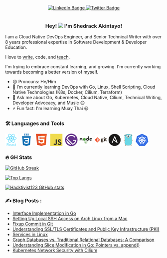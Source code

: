 
<div align="center" id="badges">
  <a href="https://linkedin.com/in/shedrackakintayo">
    <img src="https://img.shields.io/badge/LinkedIn-blue?style=for-the-badge&logo=linkedin&logoColor=white" alt="LinkedIn Badge"/>
  </a>
  <a href="(https://twitter.com/coder_blvck)">
    <img src="https://img.shields.io/badge/Twitter-blue?style=for-the-badge&logo=twitter&logoColor=white" alt="Twitter Badge"/>
  </a>
</div>

<div align="center">
    <img src="https://komarev.com/ghpvc/?username=hacktivist123&style=flat-square&color=blue" alt=""/>
</div>

<h3 align="center"> Hey! <img src="https://media.giphy.com/media/hvRJCLFzcasrR4ia7z/giphy.gif" width="30px"/>  I'm Shedrack Akintayo! </h3>

I am a Cloud Native DevOps Engineer, and Senior Technical Writer with over 8 years professional expertise in Software Development & Developer Education.

I love to [write](https://sheddy.xyz), code, and [teach](https://www.youtube.com/playlist?app=desktop&list=PLsGzjZLGKzenpCCBLrjo70JjTBQdSXbcg).

I'm trying to embrace constant learning, and growing. I'm currently working towards becoming a better version of myself.

- 😄 Pronouns: He/Him
- 🌱 I’m currently learning DevOps with Go, Linux, Shell Scripting, Cloud Native Technologies (K8s, Docker, Cilium, Terraform)
- 💬 Ask me about Go, Kubernetes, Cloud Native, Cilium, Technical Writing, Developer Advocacy, and Music 😉
- ⚡ Fun fact: I'm learning Muay Thai 😆

### :hammer_and_wrench: Languages and Tools


<div>
  <img src="https://github.com/devicons/devicon/blob/master/icons/react/react-original-wordmark.svg" title="React" alt="React" width="40" height="40"/>&nbsp;
  <img src="https://github.com/devicons/devicon/blob/master/icons/css3/css3-plain-wordmark.svg"  title="CSS3" alt="CSS" width="40" height="40"/>&nbsp;
  <img src="https://github.com/devicons/devicon/blob/master/icons/html5/html5-original.svg" title="HTML5" alt="HTML" width="40" height="40"/>&nbsp;
  <img src="https://github.com/devicons/devicon/blob/master/icons/javascript/javascript-original.svg" title="JavaScript" alt="JavaScript" width="40" height="40"/>&nbsp;
  <img src="https://github.com/devicons/devicon/blob/master/icons/gatsby/gatsby-original.svg" title="Gatsby"  alt="Gatsby" width="40" height="40"/>&nbsp;
  <img src="https://github.com/devicons/devicon/blob/master/icons/nodejs/nodejs-original-wordmark.svg" title="NodeJS" alt="NodeJS" width="40" height="40"/>&nbsp;
  <img src="https://github.com/devicons/devicon/blob/master/icons/git/git-original-wordmark.svg" title="Git" **alt="Git" width="40" height="40"/>
  <img src="https://github.com/devicons/devicon/blob/master/icons/ansible/ansible-original.svg" title="Ansible" **alt="Ansible" width="40" height="40"/>
  <img src="https://github.com/devicons/devicon/blob/master/icons/go/go-original.svg" title="Go" **alt="Go" width="40" height="40"/>
  <img src="https://github.com/devicons/devicon/blob/master/icons/kubernetes/kubernetes-plain.svg" title="Kubernetes" alt="Kubernetes" width="40" height="40"/>
</div>

### :fire: GH Stats
[![GitHub Streak](https://nirzak-streak-stats.vercel.app?user=hacktivist12&theme=dark&exclude_days=Sun%2CSat)](https://git.io/streak-stats)

[![Top Langs](https://github-readme-stats.vercel.app/api/top-langs/?username=hacktivist123&layout=compact&theme=vision-friendly-dark)](https://github.com/anuraghazra/github-readme-stats)



[![Hacktivist123 GitHub stats](https://github-readme-stats.vercel.app/api?username=hacktivist123&count_private=true&show_icons=true&theme=radical&hide_border=true)](#!)

### :writing_hand: Blog Posts :

<!-- BLOG-POST-LIST:START -->
- [Interface Implementation in Go](http://sheddy.xyz/blog/interface-implementation)
- [Setting Up Local SSH Access on Arch Linux from a Mac](http://sheddy.xyz/blog/setting-up-ssh-access-on-arch-linux-from-a-mac)
- [Fixup Commit in Git](http://sheddy.xyz/blog/fixup-commit-in-git)
- [Understanding SSL/TLS Certificates and Public Key Infrastructure &lpar;PKI&rpar;](http://sheddy.xyz/blog/ssl-tls-certificates-pki)
- [Services in Linux](http://sheddy.xyz/blog/services-in-linux)
- [Graph Databases vs. Traditional Relational Databases: A Comparison](http://sheddy.xyz/blog/graph-databases-vs-relational-databases)
- [Understanding Slice Modification in Go: Pointers vs. append&lpar;&rpar;](http://sheddy.xyz/blog/modifying-slices-in-go)
- [Kubernetes Network Security with Cilium](http://sheddy.xyz/blog/intro-to-kubernetes-networking-with-cilium)
<!-- BLOG-POST-LIST:END -->
